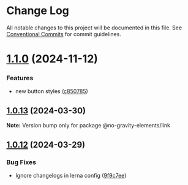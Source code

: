 # Change Log

All notable changes to this project will be documented in this file.
See [Conventional Commits](https://conventionalcommits.org) for commit guidelines.

# [1.1.0](https://github.com/no-gravity-company/no-gravity-elements/compare/@no-gravity-elements/link@1.0.13...@no-gravity-elements/link@1.1.0) (2024-11-12)

### Features

- new button styles ([c850785](https://github.com/no-gravity-company/no-gravity-elements/commit/c850785418de3a4f9ca393c75260ed407061314a))

## [1.0.13](https://github.com/no-gravity-company/no-gravity-elements/compare/@no-gravity-elements/link@1.0.12...@no-gravity-elements/link@1.0.13) (2024-03-30)

**Note:** Version bump only for package @no-gravity-elements/link

## [1.0.12](https://github.com/no-gravity-company/no-gravity-elements/compare/@no-gravity-elements/link@1.0.8...@no-gravity-elements/link@1.0.12) (2024-03-29)

### Bug Fixes

- Ignore changelogs in lerna config ([9f9c7ee](https://github.com/no-gravity-company/no-gravity-elements/commit/9f9c7ee07e4e05f8dfe9c934bf884515ee8d0732))
